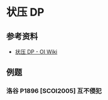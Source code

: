 # 状压 DP

## 参考资料

- [状压 DP - OI Wiki](https://oi-wiki.org/dp/state/)

## 例题

### 洛谷 P1896 [SCOI2005] 互不侵犯

<Problem id="P1896" />
